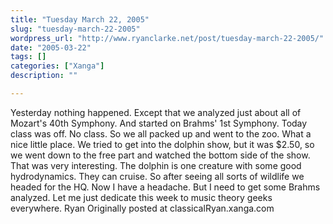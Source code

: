 ```yaml
---
title: "Tuesday March 22, 2005"
slug: "tuesday-march-22-2005"
wordpress_url: "http://www.ryanclarke.net/post/tuesday-march-22-2005/"
date: "2005-03-22"
tags: []
categories: ["Xanga"]
description: ""

---
```


Yesterday nothing happened. Except that we analyzed just about all of Mozart's 40th Symphony. And started on Brahms' 1st Symphony.
 Today class was off. No class. So we all packed up and went to the zoo. What a nice little place. We tried to get into the dolphin show, but it was \$2.50, so we went down to the free part and watched the bottom side of the show. That was very interesting. The dolphin is one creature with some good hydrodynamics. They can cruise. So after seeing all sorts of wildlife we headed for the HQ. Now I have a headache. But I need to get some Brahms analyzed.
 Let me just dedicate this week to music theory geeks everywhere.
 Ryan
Originally posted at classicalRyan.xanga.com
